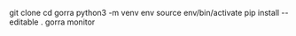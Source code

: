 git clone
cd gorra
python3 -m venv env
source env/bin/activate
pip install --editable .
gorra monitor
